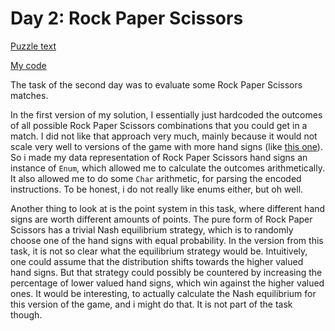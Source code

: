 # Day 2: Rock Paper Scissors

[Puzzle text](https://adventofcode.com/2022/day/2)

[My code](https://github.com/DERAlfons/aoc2022/blob/master/Day2/Main.hs)

The task of the second day was to evaluate some Rock Paper Scissors matches.

In the first version of my solution, I essentially just hardcoded the outcomes
of all possible Rock Paper Scissors combinations that you could get in a match.
I did not like that approach very much, mainly because it would not scale very
well to versions of the game with more hand signs (like [this one](https://www.umop.com/rps101.htm)).
So i made my data representation of Rock Paper Scissors hand signs an instance of `Enum`,
which allowed me to calculate the outcomes arithmetically. It also allowed me to do
some `Char` arithmetic, for parsing the encoded instructions. To be honest, i do not 
really like enums either, but oh well.

Another thing to look at is the point system in this task, where different
hand signs are worth different amounts of points. The pure form of Rock Paper Scissors
has a trivial Nash equilibrium strategy, which is to randomly choose one of the hand signs
with equal probability. In the version from this task, it is not so clear what
the equilibrium strategy would be. Intuitively, one could assume that the distribution
shifts towards the higher valued hand signs. But that strategy could possibly
be countered by increasing the percentage of lower valued hand signs, which win
against the higher valued ones. It would be interesting, to actually calculate the Nash
equilibrium for this version of the game, and i might do that. It is not part of
the task though.